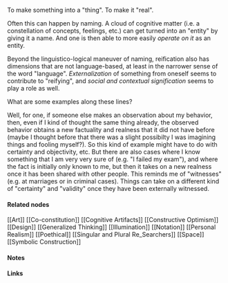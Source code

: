 ---
---

To make something into a "thing". To make it "real". 

Often this can happen by naming. A cloud of cognitive matter (i.e. a constellation of concepts, feelings, etc.) can get turned into an "entity" by giving it a name. And one is then able to more easily *operate on it* as an entity. 

Beyond the linguistico-logical maneuver of naming, reification also has dimensions that are not language-based, at least in the narrower sense of the word "language". *Externalization* of something from oneself seems to contribute to "reifying", and *social and contextual signification* seems to play a role as well. 

What are some examples along these lines? 

Well, for one, if someone else makes an observation about my behavior, then, even if I kind of thought the same thing already, the observed behavior obtains a new factuality and realness that it did not have before (maybe I thought before that there was a slight possibilty I was imagining things and fooling myself?). So this kind of example might have to do with certainty and objectivity, etc. But there are also cases where I know something that I am very very sure of (e.g. "I failed my exam"), and where the fact is initially only known to me, but then it takes on a new realness once it has been shared with other people. This reminds me of "witnesses" (e.g. at marriages or in criminal cases). Things can take on a different kind of "certainty" and "validity" once they have been externally witnessed.

#### Related nodes

[[Art]]
[[Co-constitution]]
[[Cognitive Artifacts]]
[[Constructive Optimism]]
[[Design]]
[[Generalized Thinking]]
[[Illumination]]
[[Notation]]
[[Personal Realism]]
[[Poethical]]
[[Singular and Plural Re_Searchers]]
[[Space]]
[[Symbolic Construction]]



#### Notes




#### Links